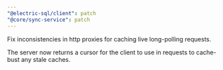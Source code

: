 ```yaml
---
"@electric-sql/client": patch
"@core/sync-service": patch
---
```


Fix inconsistencies in http proxies for caching live long-polling requests.

The server now returns a cursor for the client to use in requests to cache-bust any stale caches.
